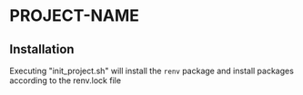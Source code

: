 # __PROJECT-NAME__

## Installation

Executing "init_project.sh" will install the `renv` package and install packages according to the renv.lock file
